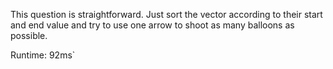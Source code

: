 This question is straightforward. Just sort the vector according to their start and end value and try to use one arrow to shoot as many balloons as possible.

Runtime: 92ms`
